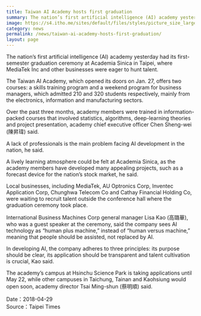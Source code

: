 ```yaml
---
title: Taiwan AI Academy hosts first graduation
summary: The nation’s first artificial intelligence (AI) academy yesterday had its first-semester graduation ceremony at Academia Sinica in Taipei, where MediaTek Inc and other businesses were eager to hunt talent.
image: https://s4.itho.me/sites/default/files/styles/picture_size_large/public/field/image/screenshot_2018-04-28_20.24.54.png?itok=FixrpJsD
category: news
permalink: /news/taiwan-ai-academy-hosts-first-graduation/
layout: page
---
```

The nation’s first artificial intelligence (AI) academy yesterday had its first-semester graduation ceremony at Academia Sinica in Taipei, where MediaTek Inc and other businesses were eager to hunt talent.

The Taiwan AI Academy, which opened its doors on Jan. 27, offers two courses: a skills training program and a weekend program for business managers, which admitted 210 and 320 students respectively, mainly from the electronics, information and manufacturing sectors.

Over the past three months, academy members were trained in information-packed courses that involved statistics, algorithms, deep-learning theories and project presentation, academy chief executive officer Chen Sheng-wei (陳昇瑋) said.

A lack of professionals is the main problem facing AI development in the nation, he said.

A lively learning atmosphere could be felt at Academia Sinica, as the academy members have developed many appealing projects, such as a forecast device for the nation’s stock market, he said.

Local businesses, including MediaTek, AU Optronics Corp, Inventec Application Corp, Chunghwa Telecom Co and Cathay Financial Holding Co, were waiting to recruit talent outside the conference hall where the graduation ceremony took place.

International Business Machines Corp general manager Lisa Kao (高璐華), who was a guest speaker at the ceremony, said the company sees AI technology as “human plus machine,” instead of “human versus machine,” meaning that people should be assisted, not replaced by AI.

In developing AI, the company adheres to three principles: its purpose should be clear, its application should be transparent and talent cultivation is crucial, Kao said.

The academy’s campus at Hsinchu Science Park is taking applications until May 22, while other campuses in Taichung, Tainan and Kaohsiung would open soon, academy director Tsai Ming-shun (蔡明順) said.

Date：2018-04-29
<br/>
Source：Taipei Times
